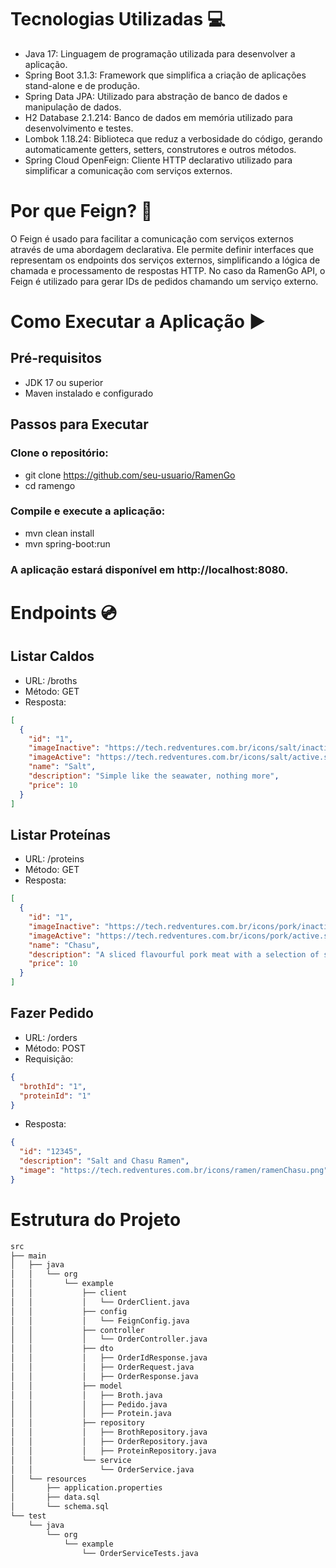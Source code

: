 # Tecnologias Utilizadas :computer:

- Java 17: Linguagem de programação utilizada para desenvolver a aplicação.
- Spring Boot 3.1.3: Framework que simplifica a criação de aplicações stand-alone e de produção.
- Spring Data JPA: Utilizado para abstração de banco de dados e manipulação de dados.
- H2 Database 2.1.214: Banco de dados em memória utilizado para desenvolvimento e testes.
- Lombok 1.18.24: Biblioteca que reduz a verbosidade do código, gerando automaticamente getters, setters, construtores e outros métodos.
- Spring Cloud OpenFeign: Cliente HTTP declarativo utilizado para simplificar a comunicação com serviços externos.

# Por que Feign? :notebook:

O Feign é usado para facilitar a comunicação com serviços externos através de uma abordagem declarativa. Ele permite definir interfaces que representam os endpoints dos serviços externos, simplificando a lógica de chamada e processamento de respostas HTTP. No caso da RamenGo API, o Feign é utilizado para gerar IDs de pedidos chamando um serviço externo.

# Como Executar a Aplicação :arrow_forward:

## Pré-requisitos

- JDK 17 ou superior
- Maven instalado e configurado

## Passos para Executar

### Clone o repositório:
- git clone https://github.com/seu-usuario/RamenGo
- cd ramengo

### Compile e execute a aplicação:
- mvn clean install
- mvn spring-boot:run

### A aplicação estará disponível em http://localhost:8080.

# Endpoints :cd:
## Listar Caldos
- URL: /broths
- Método: GET
- Resposta:
```json
[
  {
    "id": "1",
    "imageInactive": "https://tech.redventures.com.br/icons/salt/inactive.svg",
    "imageActive": "https://tech.redventures.com.br/icons/salt/active.svg",
    "name": "Salt",
    "description": "Simple like the seawater, nothing more",
    "price": 10
  }
]
```
## Listar Proteínas
- URL: /proteins
- Método: GET
- Resposta:
```json
[
  {
    "id": "1",
    "imageInactive": "https://tech.redventures.com.br/icons/pork/inactive.svg",
    "imageActive": "https://tech.redventures.com.br/icons/pork/active.svg",
    "name": "Chasu",
    "description": "A sliced flavourful pork meat with a selection of season vegetables.",
    "price": 10
  }
]
```
## Fazer Pedido
- URL: /orders
- Método: POST
- Requisição:
```json
{
  "brothId": "1",
  "proteinId": "1"
}
```
- Resposta:
```json
{
  "id": "12345",
  "description": "Salt and Chasu Ramen",
  "image": "https://tech.redventures.com.br/icons/ramen/ramenChasu.png"
}
```
# Estrutura do Projeto
```bash
src
├── main
│   ├── java
│   │   └── org
│   │       └── example
│   │           ├── client
│   │           │   └── OrderClient.java
│   │           ├── config
│   │           │   └── FeignConfig.java
│   │           ├── controller
│   │           │   └── OrderController.java
│   │           ├── dto
│   │           │   ├── OrderIdResponse.java
│   │           │   ├── OrderRequest.java
│   │           │   ├── OrderResponse.java
│   │           ├── model
│   │           │   ├── Broth.java
│   │           │   ├── Pedido.java
│   │           │   ├── Protein.java
│   │           ├── repository
│   │           │   ├── BrothRepository.java
│   │           │   ├── OrderRepository.java
│   │           │   ├── ProteinRepository.java
│   │           └── service
│   │               └── OrderService.java
│   └── resources
│       ├── application.properties
│       ├── data.sql
│       └── schema.sql
└── test
    └── java
        └── org
            └── example
                └── OrderServiceTests.java
